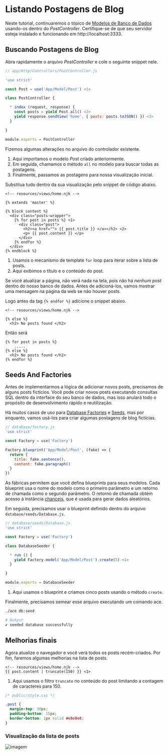# Listando Postagens de Blog

Neste tutorial, continuaremos o tópico de [Modelos de Banco de Dados](/markdown/08-tutorial/03-database-models.md) usando-os dentro do *PostController*. Certifique-se de que seu servidor esteja instalado e funcionando em http://localhost:3333.

## Buscando Postagens de Blog
Abra rapidamente o arquivo *PostController* e cole o seguinte snippet nele.

```js
// app/Http/Controllers/PostController.js

'use strict'

const Post = use('App/Model/Post') <1>

class PostController {

  * index (request, response) {
    const posts = yield Post.all() <2>
    yield response.sendView('home', { posts: posts.toJSON() }) <3>
  }

}

module.exports = PostController
```

Fizemos algumas alterações no arquivo do controlador existente.

1. Aqui importamos o modelo *Post* criado anteriormente.
2. Em seguida, chamamos o método `all` no modelo para buscar todas as postagens.
3. Finalmente, passamos as postagens para nossa visualização inicial.

Substitua tudo dentro da sua visualização pelo snippet de código abaixo.

```twig
<!-- resources/views/home.njk -->

{% extends 'master' %}

{% block content %}
  <div class="posts-wrapper">
    {% for post in posts %} <1>
      <div class="post">
        <h2><a href=""> {{ post.title }} </a></h2> <2>
        <p> {{ post.content }} </p>
      </div>
    {% endfor %}
  </div>
{% endblock %}
```

1. Usamos o mecanismo de template `for` loop para iterar sobre a lista de posts.
2. Aqui exibimos o título e o conteúdo do post.

Se você atualizar a página, não verá nada na tela, pois não há *nenhum post* dentro do nosso banco de dados. Antes de adicioná-los, vamos mostrar uma mensagem na página da web se não houver posts.

Logo antes da tag `{% endfor %}` adicione o snippet abaixo.

```twig
<!-- resources/views/home.njk -->

{% else %}
  <h2> No posts found </h2>
```

Então será

```twig
{% for post in posts %}
    .....
{% else %}
  <h2> No posts found </h2>
{% endfor %}
```

## Seeds And Factories

Antes de implementarmos a lógica de adicionar novos posts, precisamos de alguns posts fictícios. Você pode criar novos posts executando consultas SQL dentro da interface do seu banco de dados, mas isso anulará todo o propósito de desenvolvimento rápido e reutilização.

Há muitos casos de uso para [Database Factories](/markdown/05-database/04-seeds-and-factories.md#about-factories) e [Seeds](/markdown/05-database/04-seeds-and-factories.md#about-seeds), mas por enquanto, vamos usá-los para criar algumas postagens de blog fictícias.

```js
// database/factory.js
'use strict'

const Factory = use('Factory')

Factory.blueprint('App/Model/Post', (fake) => {
  return {
    title: fake.sentence(),
    content: fake.paragraph()
  }
})
```

As fábricas permitem que você defina blueprints para seus modelos. Cada blueprint usa o nome do modelo como o primeiro parâmetro e um retorno de chamada como o segundo parâmetro. O retorno de chamada obtém acesso à instância [chancejs](http://chancejs.com/), que é usada para gerar dados aleatórios.

Em seguida, precisamos usar o blueprint definido dentro do arquivo `database/seeds/Database.js`.

```js
// database/seeds/Database.js
'use strict'

const Factory = use('Factory')

class DatabaseSeeder {

  * run () {
    yield Factory.model('App/Model/Post').create(5) <1>
  }

}

module.exports = DatabaseSeeder
```

1. Aqui usamos o blueprint e criamos cinco posts usando o método `create`.

Finalmente, precisamos semear esse arquivo executando um comando ace.

```bash
./ace db:seed
```

```bash
# Output
✔ seeded database successfully
```

## Melhorias finais
Agora atualize o navegador e você verá todos os posts recém-criados. Por fim, faremos algumas melhorias na lista de posts.

```twig
<!-- resources/views/home.njk -->
{{ post.content | truncate(150) }} <1>
```

1. Aqui usamos o filtro `truncate` no conteúdo do post limitando a contagem de caracteres para 150.

```css
/* public/style.css */

.post {
  margin-top: 30px;
  padding-bottom: 15px;
  border-bottom: 1px solid #e8e8e8;
}
```

### Visualização da lista de posts

![imagem](http://res.cloudinary.com/adonisjs/image/upload/v1472841292/posts-list_wkpogd.png)
